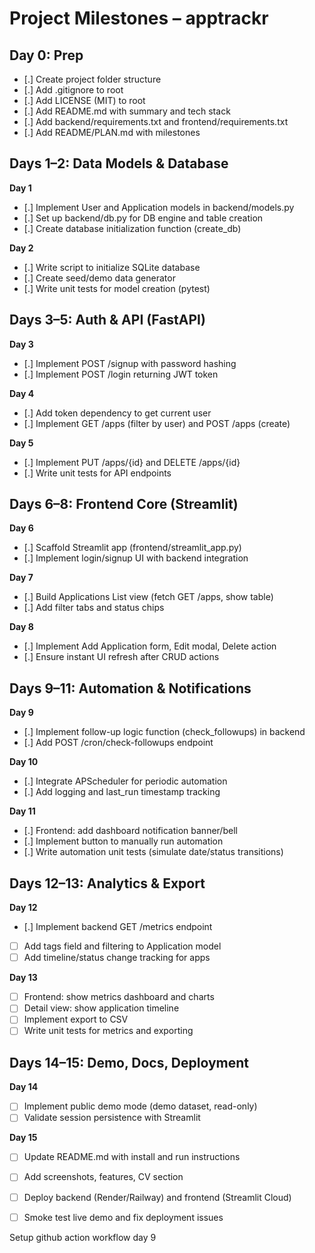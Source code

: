# Project Milestones – apptrackr

## Day 0: Prep  
- [.] Create project folder structure  
- [.] Add .gitignore to root  
- [.] Add LICENSE (MIT) to root  
- [.] Add README.md with summary and tech stack  
- [.] Add backend/requirements.txt and frontend/requirements.txt  
- [.] Add README/PLAN.md with milestones  

## Days 1–2: Data Models & Database  
**Day 1**  
- [.] Implement User and Application models in backend/models.py  
- [.] Set up backend/db.py for DB engine and table creation  
- [.] Create database initialization function (create_db)  

**Day 2**  
- [.] Write script to initialize SQLite database  
- [.] Create seed/demo data generator  
- [.] Write unit tests for model creation (pytest)  

## Days 3–5: Auth & API (FastAPI)  
**Day 3**  
- [.] Implement POST /signup with password hashing  
- [.] Implement POST /login returning JWT token  

**Day 4**  
- [.] Add token dependency to get current user  
- [.] Implement GET /apps (filter by user) and POST /apps (create)  

**Day 5**  
- [.] Implement PUT /apps/{id} and DELETE /apps/{id}  
- [.] Write unit tests for API endpoints  

## Days 6–8: Frontend Core (Streamlit)  
**Day 6**  
- [.] Scaffold Streamlit app (frontend/streamlit_app.py)  
- [.] Implement login/signup UI with backend integration  

**Day 7**  
- [.] Build Applications List view (fetch GET /apps, show table)  
- [.] Add filter tabs and status chips  

**Day 8**  
- [.] Implement Add Application form, Edit modal, Delete action  
- [.] Ensure instant UI refresh after CRUD actions  

## Days 9–11: Automation & Notifications  
**Day 9**  
- [.] Implement follow-up logic function (check_followups) in backend  
- [.] Add POST /cron/check-followups endpoint  

**Day 10**  
- [.] Integrate APScheduler for periodic automation  
- [.] Add logging and last_run timestamp tracking  

**Day 11**  
- [.] Frontend: add dashboard notification banner/bell  
- [.] Implement button to manually run automation  
- [.] Write automation unit tests (simulate date/status transitions)  

## Days 12–13: Analytics & Export  
**Day 12**  
- [.] Implement backend GET /metrics endpoint  
- [ ] Add tags field and filtering to Application model  
- [ ] Add timeline/status change tracking for apps  

**Day 13**  
- [ ] Frontend: show metrics dashboard and charts  
- [ ] Detail view: show application timeline  
- [ ] Implement export to CSV  
- [ ] Write unit tests for metrics and exporting  

## Days 14–15: Demo, Docs, Deployment  
**Day 14**  
- [ ] Implement public demo mode (demo dataset, read-only)  
- [ ] Validate session persistence with Streamlit  

**Day 15**  
- [ ] Update README.md with install and run instructions  
- [ ] Add screenshots, features, CV section  
- [ ] Deploy backend (Render/Railway) and frontend (Streamlit Cloud)  
- [ ] Smoke test live demo and fix deployment issues  



Setup github action workflow day 9 
